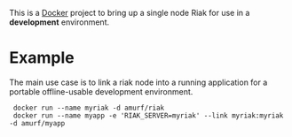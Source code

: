 

This is a [Docker](http://docker.io) project to bring up a single node Riak for use
in a **development** environment.

# Example

The main use case is to link a riak node into a running application for a portable offline-usable development environment.

     docker run --name myriak -d amurf/riak
     docker run --name myapp -e 'RIAK_SERVER=myriak' --link myriak:myriak -d amurf/myapp
   
   
